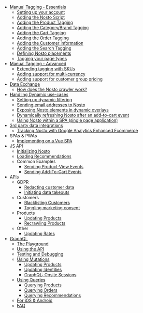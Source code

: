 * [Manual Tagging - Essentials](Manual-implementation)
  * [Setting up your account](Setting-up-your-account)
  * [Adding the Nosto Script](Add-Nosto-script)
  * [Adding the Product Tagging](Product-Tagging)
  * [Adding the Category/Brand Tagging](Category-&-Brand-tagging)
  * [Adding the Cart Tagging](Cart-Tagging)
  * [Adding the Order Tagging](Order-Tagging)
  * [Adding the Customer information](Adding-the-customer-information)
  * [Adding the Search Tagging](Search-Tagging)
  * [Defining Nosto placements](Defining-Nosto-placements)
  * [Tagging your page types](Tag-your-page-types)
* [Manual Tagging - Advanced](Advanced-implementation)
  * [Extending tagging with SKUs](Extending-tagging-with-SKUs)
  * [Adding support for multi-currency](Adding-support-for-multi-currency)
  * [Adding support for customer group pricing](Adding-support-for-customer-group-pricing)
* [Data Exchange](Data-exchange)
  * [How does the Nosto crawler work?](Nosto-crawler)
* [Handling Dynamic use-cases](Handling-dynamic-use-cases)
  * [Setting up dynamic filtering](Setting-up-dynamic-filtering)
  * [Sending email addresses to Nosto](Sending-email-addresses-to-Nosto)
  * [Exposing Nosto elements in dynamic overlays](Exposing-nosto-elements-in-dynamic-overlays)
  * [Dynamically refreshing Nosto after an add-to-cart event](Dynamically-refreshing-Nosto-after-an-add-to-cart-event)
  * [Using Nosto within a SPA (single page application)](Using-Nosto-within-a-SPA-(single-page-application))
* [3rd party data integrations](3rd-party-data-integrations)
  * [Tracking Nosto with Google Analytics Enhanced Ecommerce](Tracking-Nosto-with-Google-Analytics)
* SPAs & PWAs
    * [Implementing on a Vue SPA](VueJS)
* JS API
  * [Initializing Nosto](Initializing-Nosto)
  * [Loading Recommendations](Loading-Recommendations)
  * Common Examples
    * [Sending Product-View Events](Sending-Product-View-Events)
    * [Sending Add-To-Cart Events](Sending-Add-To-Cart-Events)
* [APIs](APIs)
  * GDPR
    * [Redacting customer data](Sanitizing-customer-data-using-the-Redaction-API)
    * [Initiating data takeouts](Initiating-data-takeouts-via-the-Takeout-APIs)
  * Customers
    * [Blacklisting Customers](Blacklisting-customers-using-the-Blacklist-API)
    * [Toggling marketing consent](Toggling-email-opt-in-using-the-Consent-API)
  * Products
    * [Updating Products](Updating-products-using-the-Products-API)
    * [Recrawling Products](Recrawling-products-using-the-Recrawl-API)
  * Other
    * [Updating Rates](Updating-Rates-using-the-Rates-API)
* [GraphQL](https://github.com/Nosto/docs-nosto-com/wiki/GraphQL:-An-Introduction)
    * [The Playground](https://github.com/Nosto/docs-nosto-com/wiki/GraphQL:-The-Playground)
    * [Using the API](https://github.com/Nosto/docs-nosto-com/wiki/GraphQL:-Using-the-API)
    * [Testing and Debugging](https://github.com/Nosto/docs-nosto-com/wiki/GraphQL:-Testing-&-Debugging)
    * [Using Mutations](https://github.com/Nosto/docs-nosto-com/wiki/GraphQL:-Using-Mutations)
        * [Updating Products](https://github.com/Nosto/docs-nosto-com/wiki/GraphQL:-Updating-Products)
        * [Updating Identities](https://github.com/Nosto/docs-nosto-com/wiki/GraphQL:-Updating-Identities)
        * [GraphQL: Onsite Sessions
](https://github.com/Nosto/docs-nosto-com/wiki/GraphQL:-Onsite-Sessions)
    * [Using Queries](https://github.com/Nosto/docs-nosto-com/wiki/GraphQL:-Using-Queries)
        * [Querying Products](https://github.com/Nosto/docs-nosto-com/wiki/GraphQL:-Querying-Products)
        * [Querying Orders](https://github.com/Nosto/docs-nosto-com/wiki/GraphQL:-Querying-Orders)
        * [Querying Recommendations](https://github.com/Nosto/docs-nosto-com/wiki/GraphQL:-Querying-Recommendations)
    * [For iOS & Android](https://github.com/Nosto/docs-nosto-com/wiki/GraphQL:-For-iOS-&-Android)
    * [FAQ](https://github.com/Nosto/docs-nosto-com/wiki/GraphQL:-FAQ)